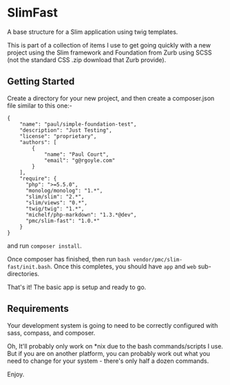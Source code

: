 SlimFast
========

A base structure for a Slim application using twig templates.

This is part of a collection of items I use to get going quickly with a new project
using the Slim framework and Foundation from Zurb using SCSS (not the standard CSS
  .zip download that Zurb provide).

Getting Started
---------------
Create a directory for your new project, and then create a composer.json file similar
to this one:-

~~~
{
    "name": "paul/simple-foundation-test",
    "description": "Just Testing",
    "license": "proprietary",
    "authors": [
        {
            "name": "Paul Court",
            "email": "g@rgoyle.com"
        }
    ],
    "require": {
      "php": ">=5.5.0",
      "monolog/monolog": "1.*",
      "slim/slim": "2.*",
      "slim/views": "0.*",
      "twig/twig": "1.*",
      "michelf/php-markdown": "1.3.*@dev",
      "pmc/slim-fast": "1.0.*"
    }
}
~~~

and run `composer install`.

Once composer has finished, then run `bash vendor/pmc/slim-fast/init.bash`. Once this
completes, you should have `app` and `web` sub-directories.

That's it! The basic app is setup and ready to go.

Requirements
------------
Your development system is going to need to be correctly configured with sass, compass,
and composer.

Oh, It'll probably only work on *nix due to the bash commands/scripts I use. But if you are
on another platform, you can probably work out what you need to change for your system -
there's only half a dozen commands.


Enjoy.

